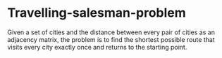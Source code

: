 # Travelling-salesman-problem
Given a set of cities and the distance between every pair of cities as an adjacency matrix, the problem is to find the shortest possible route that visits every city exactly once and returns to the starting point.
